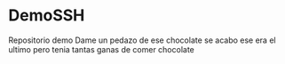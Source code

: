 # DemoSSH
Repositorio demo
Dame un pedazo de ese chocolate
se acabo ese era el ultimo
pero tenia tantas ganas de comer chocolate

